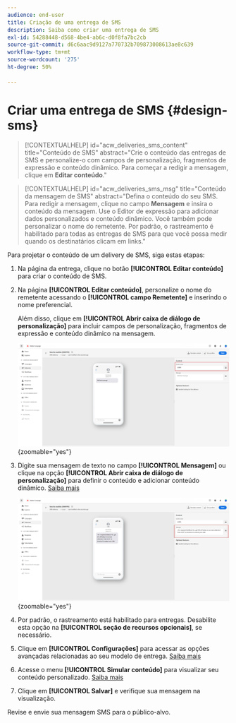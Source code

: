 ```yaml
---
audience: end-user
title: Criação de uma entrega de SMS
description: Saiba como criar uma entrega de SMS
exl-id: 54288448-d568-4be4-ab6c-d0f8fa7bc2cb
source-git-commit: d6c6aac9d9127a770732b709873008613ae8c639
workflow-type: tm+mt
source-wordcount: '275'
ht-degree: 50%

---
```


# Criar uma entrega de SMS {#design-sms}

>[!CONTEXTUALHELP]
>id="acw_deliveries_sms_content"
>title="Conteúdo de SMS"
>abstract="Crie o conteúdo das entregas de SMS e personalize-o com campos de personalização, fragmentos de expressão e conteúdo dinâmico. Para começar a redigir a mensagem, clique em **Editar conteúdo**."

>[!CONTEXTUALHELP]
>id="acw_deliveries_sms_msg"
>title="Conteúdo da mensagem de SMS"
>abstract="Defina o conteúdo do seu SMS. Para redigir a mensagem, clique no campo **Mensagem** e insira o conteúdo da mensagem. Use o Editor de expressão para adicionar dados personalizados e conteúdo dinâmico. Você também pode personalizar o nome do remetente. Por padrão, o rastreamento é habilitado para todas as entregas de SMS para que você possa medir quando os destinatários clicam em links."

Para projetar o conteúdo de um delivery de SMS, siga estas etapas:

1. Na página da entrega, clique no botão **[!UICONTROL Editar conteúdo]** para criar o conteúdo de SMS.

1. Na página **[!UICONTROL Editar conteúdo]**, personalize o nome do remetente acessando o **[!UICONTROL campo Remetente]** e inserindo o nome preferencial.

   Além disso, clique em **[!UICONTROL Abrir caixa de diálogo de personalização]** para incluir campos de personalização, fragmentos de expressão e conteúdo dinâmico na mensagem.

   ![Captura de tela mostrando a página Editar conteúdo com opções para personalizar o nome do remetente e adicionar campos de personalização](assets/sms_content_1.png){zoomable="yes"}

1. Digite sua mensagem de texto no campo **[!UICONTROL Mensagem]** ou clique na opção **[!UICONTROL Abrir caixa de diálogo de personalização]** para definir o conteúdo e adicionar conteúdo dinâmico. [Saiba mais](../personalization/gs-personalization.md)

   ![Captura de tela mostrando o campo Mensagem com opções para adicionar conteúdo dinâmico](assets/sms_content_2.png){zoomable="yes"}

1. Por padrão, o rastreamento está habilitado para entregas. Desabilite esta opção na **[!UICONTROL seção de recursos opcionais]**, se necessário.

1. Clique em **[!UICONTROL Configurações]** para acessar as opções avançadas relacionadas ao seu modelo de entrega. [Saiba mais](../advanced-settings/delivery-settings.md)

1. Acesse o menu **[!UICONTROL Simular conteúdo]** para visualizar seu conteúdo personalizado. [Saiba mais](send-sms.md#preview-sms)

1. Clique em **[!UICONTROL Salvar]** e verifique sua mensagem na visualização.

Revise e envie sua mensagem SMS para o público-alvo.